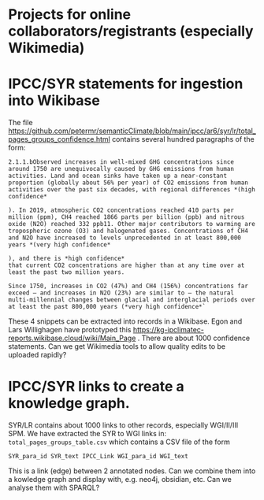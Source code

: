# Projects for online collaborators/registrants (especially Wikimedia)


# IPCC/SYR statements for ingestion into Wikibase

The file https://github.com/petermr/semanticClimate/blob/main/ipcc/ar6/syr/lr/total_pages_groups_confidence.html contains several hundred paragraphs of the form:
```
2.1.1.bObserved increases in well-mixed GHG concentrations since around 1750 are unequivocally caused by GHG emissions from human activities. Land and ocean sinks have taken up a near-constant proportion (globally about 56% per year) of CO2 emissions from human activities over the past six decades, with regional differences *(high confidence*

). In 2019, atmospheric CO2 concentrations reached 410 parts per million (ppm), CH4 reached 1866 parts per billion (ppb) and nitrous oxide (N2O) reached 332 ppb11. Other major contributors to warming are tropospheric ozone (O3) and halogenated gases. Concentrations of CH4 and N2O have increased to levels unprecedented in at least 800,000 years *(very high confidence*

), and there is *high confidence*
that current CO2 concentrations are higher than at any time over at least the past two million years. 

Since 1750, increases in CO2 (47%) and CH4 (156%) concentrations far exceed – and increases in N2O (23%) are similar to – the natural multi-millennial changes between glacial and interglacial periods over at least the past 800,000 years (*very high confidence*`
```
These 4 snippets can be extracted into records in a Wikibase. Egon and Lars Willighagen have prototyped this https://kg-ipclimatec-reports.wikibase.cloud/wiki/Main_Page . There are about 1000 confidence statements. Can we get Wikimedia tools to allow quality edits to be uploaded rapidly?

# IPCC/SYR links to create a knowledge graph.

SYR/LR contains about 1000 links to other records, especially WGI/II/III SPM. We have extracted the SYR to WGI links in: `total_pages_groups_table.csv`
which contains a CSV file of the form
````
SYR_para_id SYR_text IPCC_Link WGI_para_id WGI_text
````
This is a link (edge) between 2 annotated nodes. Can we combine them into a kowledge graph and display with, e.g. neo4j, obsidian, etc. Can we analyse them with SPARQL?

